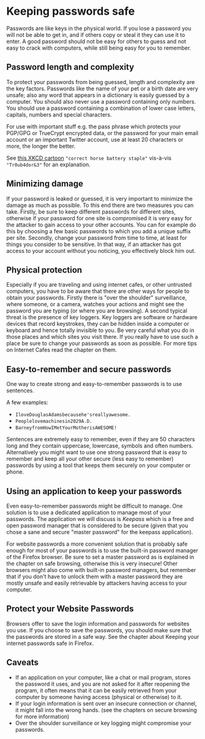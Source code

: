 Keeping passwords safe
======================

Passwords are like keys in the physical world. If you lose a password you will not be able to get in, and if others copy or steal it they can use it to enter. A good password should not be easy for others to guess and not easy to crack with computers, while still being easy for you to remember.

Password length and complexity
------------------------------

To protect your passwords from being guessed, length and complexity are the key factors. Passwords like the name of your pet or a birth date are very unsafe; also any word that appears in a dictionary is easily guessed by a computer. You should also never use a password containing only numbers. You should use a password containing a combination of lower case letters, capitals, numbers and special characters.

For use with important stuff e.g. the pass phrase which protects your PGP/GPG or TrueCrypt encrypted data, or the password for your main email account or an important Twitter account, use at least 20 characters or more, the longer the better.

See [this XKCD cartoon](https://xkcd.com/936/) `"correct horse battery staple"` vis-à-vis `"Tr0ub4dor&3"` for an explanation.

Minimizing damage
-----------------

If your password is leaked or guessed, it is very important to minimize the damage as much as possible. To this end there are two measures you can take. Firstly, be sure to keep different passwords for different sites, otherwise if your password for one site is compromised it is very easy for the attacker to gain access to your other accounts. You can for example do this by choosing a few basic passwords to which you add a unique suffix per site. Secondly, change your password from time to time, at least for things you consider to be sensitive. In that way, if an attacker has got access to your account without you noticing, you effectively block him out.

Physical protection
-------------------

Especially if you are traveling and using internet cafes, or other untrusted computers, you have to be aware that there are other ways for people to obtain your passwords. Firstly there is "over the shoulder" surveillance, where someone, or a camera, watches your actions and might see the password you are typing (or where you are browsing). A second typical threat is the presence of key loggers. Key loggers are software or hardware devices that record keystrokes, they can be hidden inside a computer or keyboard and hence totally invisible to you. Be very careful what you do in those places and which sites you visit there. If you really have to use such a place be sure to change your passwords as soon as possible. For more tips on Internet Cafes read the chapter on them.

Easy-to-remember and secure passwords
-------------------------------------

One way to create strong and easy-to-remember passwords is to use sentences.

A few examples:

 * `IloveDouglasAdamsbecausehe'sreallyawesome.`
 * `Peoplelovemachinesin2029A.D.`
 * `BarneyfromHowIMetYourMotherisAWESOME!`

Sentences are extremely easy to remember, even if they are 50 characters long and they contain uppercase, lowercase, symbols and often numbers. Alternatively you might want to use one strong password that is easy to remember and keep all your other secure (less easy to remember) passwords by using a tool that keeps them securely on your computer or phone.

Using an application to keep your passwords
-------------------------------------------

Even easy-to-remember passwords might be difficult to manage. One solution is to use a dedicated application to manage most of your passwords. The application we will discuss is *Keepass* which is a free and open password manager that is considered to be secure (given that you chose a sane and secure "master password" for the keepass application).

For website passwords a more convenient solution that is probably safe enough for most of your passwords is to use the built-in password manager of the Firefox browser. Be sure to set a master password as is explained in the chapter on safe browsing, otherwise this is very insecure! Other browsers might also come with built-in password managers, but remember that if you don't have to unlock them with a master password they are mostly unsafe and easily retrievable by attackers having access to your computer.

Protect your Website Passwords
------------------------------

Browsers offer to save the login information and passwords for websites you use. If you choose to save the passwords, you should make sure that the passwords are stored in a safe way. See the chapter about Keeping your internet passwords safe in Firefox.

Caveats
-------

 * If an application on your computer, like a chat or mail program, stores the password it uses, and you are not asked for it after reopening the program, it often means that it can be easily retrieved from your computer by someone having access (physical or otherwise) to it.
 * If your login information is sent over an insecure connection or channel, it might fall into the wrong hands. (see the chapters on secure browsing for more information)
 * Over the shoulder surveillance or key logging might compromise your passwords.
